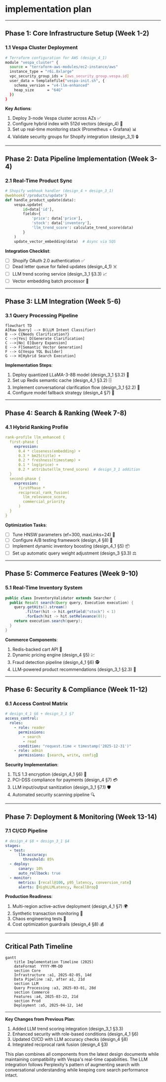 # implementation plan

---

## Phase 1: Core Infrastructure Setup (Week 1-2)

### 1.1 Vespa Cluster Deployment

```bash
# Terraform configuration for AWS (design_4_1)
module "vespa_cluster" {
  source = "terraform-aws-modules/ec2-instance/aws"
  instance_type = "r6i.8xlarge"
  vpc_security_group_ids = [aws_security_group.vespa.id]
  user_data = templatefile("vespa-init.sh", {
    schema_version = "v4-llm-enhanced"
    heap_size      = "64G"
  })
}
```

**Key Actions**:

1. Deploy 3-node Vespa cluster across AZs ✅
2. Configure hybrid index with 512d vectors (design_4) 📐
3. Set up real-time monitoring stack (Prometheus + Grafana) 📊
4. Validate security groups for Shopify integration (design_3_1) 🔒

---

## Phase 2: Data Pipeline Implementation (Week 3-4)

### 2.1 Real-Time Product Sync

```python
# Shopify webhook handler (design_4 + design_3_1)
@webhook('/products/update')
def handle_product_update(data):
    vespa.update(
        id=data['id'],
        fields={
            'price': data['price'],
            'stock': data['inventory'],
            'llm_trend_score': calculate_trend_score(data)
        }
    )
    update_vector_embedding(data)  # Async via SQS
```

**Integration Checklist**:

- [ ] Shopify OAuth 2.0 authentication ✅
- [ ] Dead letter queue for failed updates (design_4_1) ☠️
- [ ] LLM trend scoring service (design_3_1 §3.3) 📈
- [ ] Vector embedding batch processor 🤖

---

## Phase 3: LLM Integration (Week 5-6)

### 3.1 Query Processing Pipeline

```mermaid
flowchart TD
A[Raw Query] --> B(LLM Intent Classifier)
B --> C{Needs Clarification?}
C -->|Yes| D[Generate Clarification]
C -->|No| E[Query Expansion]
E --> F[Semantic Vector Generation]
F --> G[Vespa YQL Builder]
G --> H[Hybrid Search Execution]
```

**Implementation Steps**:

1. Deploy quantized LLaMA-3-8B model (design_3_1 §3.2) 🦙
2. Set up Redis semantic cache (design_4_1 §3.2) 🗄️
3. Implement conversational clarification flow (design_3_1 §2.2) 💬
4. Configure model fallback strategy (design_4 §7) 🔀

---

## Phase 4: Search & Ranking (Week 7-8)

### 4.1 Hybrid Ranking Profile

```yaml
rank-profile llm_enhanced {
  first-phase {
    expression: 
      0.4 * closeness(embedding) +
      0.3 * bm25(title) + 
      0.2 * freshness(timestamp) +
      0.1 * log(price) +
      0.2 * attribute(llm_trend_score)  # design_3_1 addition
  }
  second-phase {
    expression: 
      firstPhase * 
      reciprocal_rank_fusion(
        llm_relevance_score, 
        commercial_priority
      )
  }
}
```

**Optimization Tasks**:

- [ ] Tune HNSW parameters (ef=300, maxLinks=24) 🎯
- [ ] Configure A/B testing framework (design_4 §8) 🧪
- [ ] Implement dynamic inventory boosting (design_4_1 §5) 📦
- [ ] Set up automatic query weight adjustment (design_3 §3.3) ⚖️

---

## Phase 5: Commerce Features (Week 9-10)

### 5.1 Real-Time Inventory System

```java
public class InventoryValidator extends Searcher {
  public Result search(Query query, Execution execution) {
    query.getHits().stream()
         .filter(hit -> hit.getField("stock") < 1)
         .forEach(hit -> hit.setRelevance(0));
    return execution.search(query);
  }
}
```

**Commerce Components**:

1. Redis-backed cart API 🛒
2. Dynamic pricing engine (design_4 §5) 💹
3. Fraud detection pipeline (design_4_1 §6) 🕵️
4. LLM-powered product recommendations (design_3_1 §2.3) 🤖

---

## Phase 6: Security & Compliance (Week 11-12)

### 6.1 Access Control Matrix

```yaml
# design_4_1 §6 + design_3_1 §7
access_control:
  roles:
    - role: reader
      permissions:
        - search
        - read
      condition: "request.time < timestamp('2025-12-31')"
    - role: admin
      permissions: [search, write, config]
```

**Security Implementation**:

1. TLS 1.3 encryption (design_4_1 §6) 🔐
2. PCI-DSS compliance for payments (design_4 §7) 💳
3. LLM input/output sanitization (design_3_1 §7.1) 🛡️
4. Automated security scanning pipeline 🔍

---

## Phase 7: Deployment & Monitoring (Week 13-14)

### 7.1 CI/CD Pipeline

```yaml
# design_4 §8 + design_3_1 §4
stages:
  - test:
      llm-accuracy:
        threshold: 85%
  - deploy:
      canary: 10%
      auto_rollback: true
  - monitor:
      metrics: [recall@100, p95_latency, conversion_rate]
      alerts: [HighLLMLatency, RecallDrop]
```

**Production Readiness**:

1. Multi-region active-active deployment (design_4_1 §7) 🌍
2. Synthetic transaction monitoring 🤖
3. Chaos engineering tests 🐒
4. Cost optimization guardrails (design_4 §8) 💰

---

## Critical Path Timeline

```mermaid
gantt
    title Implementation Timeline (2025)
    dateFormat  YYYY-MM-DD
    section Core
    Infrastructure :a1, 2025-02-05, 14d
    Data Pipeline :a2, after a1, 21d
    section LLM
    Query Processing :a3, 2025-03-01, 28d
    section Commerce
    Features :a4, 2025-03-22, 21d
    section Prod
    Deployment :a5, 2025-04-12, 14d
```

---

**Key Changes from Previous Plan**:

1. Added LLM trend scoring integration (design_3_1 §3.3)
2. Enhanced security with role-based conditions (design_4_1 §6)
3. Updated CI/CD with LLM accuracy checks (design_4 §8)
4. Integrated reciprocal rank fusion (design_4 §3)

This plan combines all components from the latest design documents while maintaining compatibility with Vespa's real-time capabilities. The LLM integration follows Perplexity's pattern of augmenting search with conversational understanding while keeping core search performance intact.
